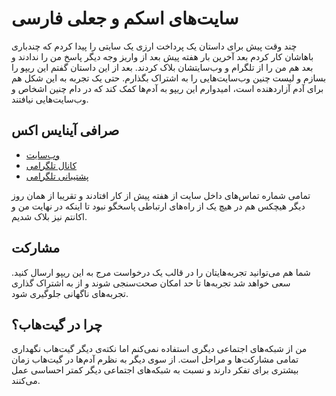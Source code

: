 # سایت‌های اسکم و جعلی فارسی

چند وقت پیش برای داستان یک پرداخت ارزی یک سایتی را پیدا کردم که چندباری باهاشان کار کردم بعد آخرین بار هفته پیش بعد از واریز وجه دیگر پاسخ من را ندادند و بعد هم من را از تلگرام و وب‌سایتشان بلاک کردند.
بعد از این داستان گفتم این ریپو را بسازم و لیست چنین وب‌سایت‌هایی را به اشتراک بگذارم. حتی یک تجربه به این شکل هم برای آدم آزاردهنده است، امیدوارم این ریپو به آدم‌ها کمک کند که در دام چنین اشخاص و وب‌سایت‌هایی نیافتند.

## صرافی آینایس اکس

- [وب‌سایت](https://inicex.com/)
- [کانال تلگرامی](https://t.me/inicex)
- [پشتیبانی تلگرامی](https://t.me/inicexmanager)

تمامی شماره تماس‌های داخل سایت از هفته پیش از کار افتادند و تقریبا از همان روز دیگر هیچکس هم در هیچ یک از راه‌های ارتباطی پاسخگو نبود تا اینکه در نهایت من و اکانتم نیز بلاک شدیم.

## مشارکت

شما هم می‌توانید تجربه‌هایتان را در قالب یک درخواست مرج به این ریپو ارسال کنید. سعی خواهد شد تجربه‌ها تا حد امکان صحت‌سنجی شوند و از به اشتراک گذاری تجربه‌های ناگهانی جلوگیری شود.

## چرا در گیت‌هاب؟

من از شبکه‌های اجتماعی دیگری استفاده نمی‌کنم اما نکته‌ی دیگر گیت‌هاب نگهداری تمامی مشارکت‌ها و مراحل است. از سوی دیگر به نظرم آدم‌ها در گیت‌هاب زمان بیشتری برای تفکر دارند و نسبت به شبکه‌های اجتماعی دیگر کمتر احساسی عمل می‌کنند.
